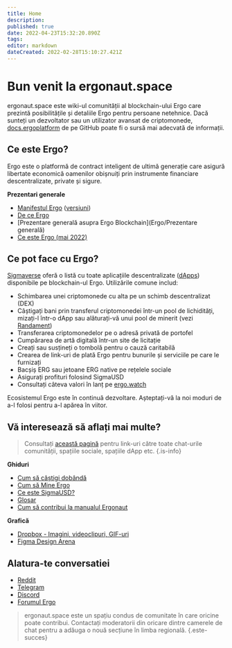```yaml
---
title: Home
description: 
published: true
date: 2022-04-23T15:32:20.890Z
tags: 
editor: markdown
dateCreated: 2022-02-28T15:10:27.421Z
---
```


# Bun venit la ergonaut.space
ergonaut.space este wiki-ul comunității al blockchain-ului Ergo care prezintă posibilitățile și detaliile Ergo pentru persoane netehnice. Dacă sunteți un dezvoltator sau un utilizator avansat de criptomonede, [docs.ergoplatform](http://docs.ergoplatform.org/) de pe GitHub poate fi o sursă mai adecvată de informații.

## Ce este Ergo?

Ergo este o platformă de contract inteligent de ultimă generație care asigură libertate economică oamenilor obișnuiți prin instrumente financiare descentralizate, private și sigure.

**Prezentari generale**

- [Manifestul Ergo](https://ergoplatform.org/en/blog/2021-04-26-the-ergo-manifesto/) ([versiuni](Ergo/manifest))
- [De ce Ergo](https://cafebedouin.org/2021/12/09/why-ergo/)
- [Prezentare generală asupra Ergo Blockchain](Ergo/Prezentare generală)
- [Ce este Ergo (mai 2022)](https://www.youtube.com/watch?v=LyyD-clUvyI&t=941s)


## Ce pot face cu Ergo?
[Sigmaverse](https://sigmaverse.io/) oferă o listă cu toate aplicațiile descentralizate ([dApps](https://ergonaut.space/en/Glossary/dApps)) disponibile pe blockchain-ul Ergo. Utilizările comune includ:

- Schimbarea unei criptomonede cu alta pe un schimb descentralizat (DEX)
- Câștigați bani prin transferul criptomonedei într-un pool de lichidități, mizați-l într-o dApp sau alăturați-vă unui pool de minerit (vezi [Randament](/en/Guides/yield))
- Transferarea criptomonedelor pe o adresă privată de portofel
- Cumpărarea de artă digitală într-un site de licitație
- Creați sau susțineți o tombolă pentru o cauză caritabilă
- Crearea de link-uri de plată Ergo pentru bunurile și serviciile pe care le furnizați
- Bacșiș ERG sau jetoane ERG native pe rețelele sociale
- Asigurați profituri folosind SigmaUSD
- Consultați câteva valori în lanț pe [ergo.watch](https://ergo.watch/metrics)

Ecosistemul Ergo este în continuă dezvoltare. Așteptați-vă la noi moduri de a-l folosi pentru a-l apărea în viitor.



## Vă interesează să aflați mai multe?

> Consultați [această pagină](https://linktr.ee/ergoplatform) pentru link-uri către toate chat-urile comunității, spațiile sociale, spațiile dApp etc.
{.is-info}



**Ghiduri**
- [Cum să câștigi dobândă](https://ergonaut.space/en/Guides/yield)
- [Cum să Mine Ergo](https://ergonaut.space/en/Guides/Mining)
- [Ce este SigmaUSD?](https://ergonaut.space/en/dApps/SigmaUSD/Overview)
- [Glosar](https://ergonaut.space/en/Glosar)
- [Cum să contribui la manualul Ergonaut](https://ergonaut.space/en/Guides/Ergonaut-Handbook/Editor's-Guide)

**Grafică**
- [Dropbox - Imagini, videoclipuri, GIF-uri](https://www.dropbox.com/sh/jionpgnj89eod2f/AAC5S1vnOwO3gm2vRYOmDBQ-a?dl=0)
- [Figma Design Arena](https://www.figma.com/file/pd92vgB3xNFThaacIKodYs/ERGO?node-id=538%3A987)

## Alatura-te conversatiei

- [Reddit](https://www.reddit.com/r/ergonauts)
- [Telegram](https://t.me/ergoplatform)
- [Discord](https://discordapp.com/invite/gYrVrjS)
- [Forumul Ergo](https://www.ergoforum.org/)

> ergonaut.space este un spațiu condus de comunitate în care oricine poate contribui. Contactați moderatorii din oricare dintre camerele de chat pentru a adăuga o nouă secțiune în limba regională.
{.este-succes}